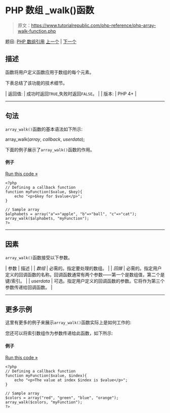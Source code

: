 # PHP 数组 _walk()函数

> 原文：<https://www.tutorialrepublic.com/php-reference/php-array-walk-function.php>

题目: [PHP 数组引用](php-array-functions.php) [上一个](php-array-values-function.php) | [下一个](php-array-walk-recursive-function.php)

## 描述

函数将用户定义函数应用于数组的每个元素。

下表总结了该功能的技术细节。

| 返回值: | 成功时返回`TRUE`,失败时返回`FALSE`。 |
| 版本: | PHP 4+ |

* * *

## 句法

`array_walk()`函数的基本语法如下所示:

array_walk(*array*, *callback*, *userdata*);

下面的例子展示了`array_walk()`函数的作用。

#### 例子

[Run this code »](../codelab.php?topic=php&file=apply-a-function-to-every-element-of-an-associative-array "Run this code to view the output")

```
<?php
// Defining a callback function
function myFunction($value, $key){
    echo "<p>$key for $value</p>";
}

// Sample array
$alphabets = array("a"=>"apple", "b"=>"ball", "c"=>"cat");
array_walk($alphabets, "myFunction");
?>
```

* * *

## 因素

`array_walk()`函数接受以下参数。

| 参数 | 描述 |
| *数组* | 必需的。指定要处理的数组。 |
| *回拨* | 必需的。指定用户定义的回调函数的名称。回调函数通常有两个参数——第一个是数组值，第二个是键/索引。 |
| *userdata* | 可选。指定用户定义的回调函数的参数。它将作为第三个参数传递给回调函数。 |

* * *

## 更多示例

这里有更多的例子来展示`array_walk()`函数实际上是如何工作的:

您还可以将索引数组作为参数传递给此函数，如下所示:

#### 例子

[Run this code »](../codelab.php?topic=php&file=apply-a-function-to-each-element-of-an-indexed-array "Run this code to view the output")

```
<?php
// Defining a callback function
function myFunction($value, $index){
    echo "<p>The value at index $index is $value</p>";
}

// Sample array
$colors = array("red", "green", "blue", "orange");
array_walk($colors, "myFunction");
?>
```